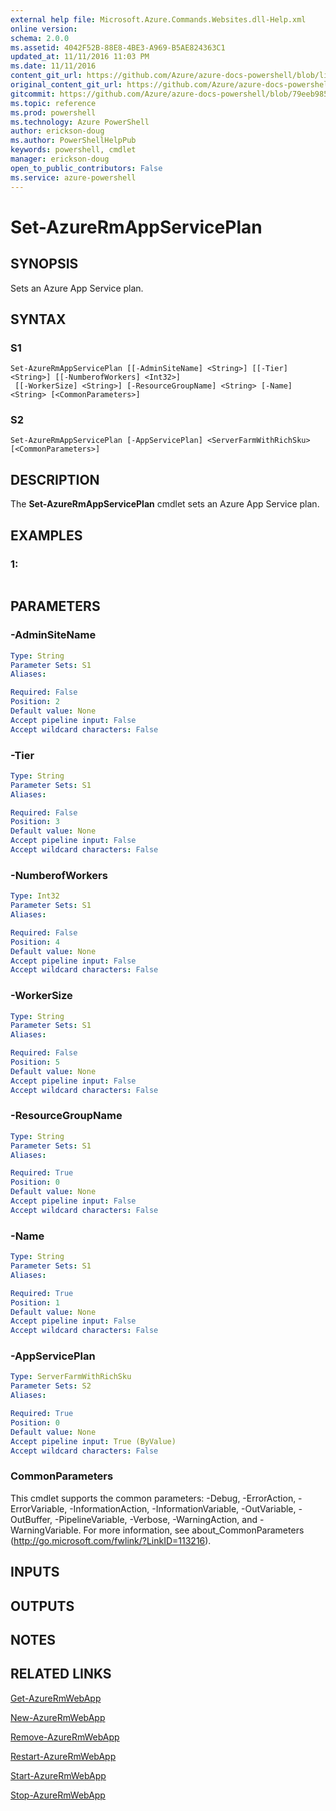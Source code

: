 ```yaml
---
external help file: Microsoft.Azure.Commands.Websites.dll-Help.xml
online version: 
schema: 2.0.0
ms.assetid: 4042F52B-88E8-4BE3-A969-B5AE824363C1
updated_at: 11/11/2016 11:03 PM
ms.date: 11/11/2016
content_git_url: https://github.com/Azure/azure-docs-powershell/blob/live/azureps-cmdlets-docs/ResourceManager/AzureRM.Websites/v2.2.0/Set-AzureRmAppServicePlan.md
original_content_git_url: https://github.com/Azure/azure-docs-powershell/blob/live/azureps-cmdlets-docs/ResourceManager/AzureRM.Websites/v2.2.0/Set-AzureRmAppServicePlan.md
gitcommit: https://github.com/Azure/azure-docs-powershell/blob/79eeb985ea480979357fb4695832a0c3d29a48bf/azureps-cmdlets-docs/ResourceManager/AzureRM.Websites/v2.2.0/Set-AzureRmAppServicePlan.md
ms.topic: reference
ms.prod: powershell
ms.technology: Azure PowerShell
author: erickson-doug
ms.author: PowerShellHelpPub
keywords: powershell, cmdlet
manager: erickson-doug
open_to_public_contributors: False
ms.service: azure-powershell
---
```


# Set-AzureRmAppServicePlan

## SYNOPSIS
Sets an Azure App Service plan.

## SYNTAX

### S1
```
Set-AzureRmAppServicePlan [[-AdminSiteName] <String>] [[-Tier] <String>] [[-NumberofWorkers] <Int32>]
 [[-WorkerSize] <String>] [-ResourceGroupName] <String> [-Name] <String> [<CommonParameters>]
```

### S2
```
Set-AzureRmAppServicePlan [-AppServicePlan] <ServerFarmWithRichSku> [<CommonParameters>]
```

## DESCRIPTION
The **Set-AzureRmAppServicePlan** cmdlet sets an Azure App Service plan.

## EXAMPLES

### 1:
```

```

## PARAMETERS

### -AdminSiteName

```yaml
Type: String
Parameter Sets: S1
Aliases: 

Required: False
Position: 2
Default value: None
Accept pipeline input: False
Accept wildcard characters: False
```

### -Tier

```yaml
Type: String
Parameter Sets: S1
Aliases: 

Required: False
Position: 3
Default value: None
Accept pipeline input: False
Accept wildcard characters: False
```

### -NumberofWorkers

```yaml
Type: Int32
Parameter Sets: S1
Aliases: 

Required: False
Position: 4
Default value: None
Accept pipeline input: False
Accept wildcard characters: False
```

### -WorkerSize

```yaml
Type: String
Parameter Sets: S1
Aliases: 

Required: False
Position: 5
Default value: None
Accept pipeline input: False
Accept wildcard characters: False
```

### -ResourceGroupName

```yaml
Type: String
Parameter Sets: S1
Aliases: 

Required: True
Position: 0
Default value: None
Accept pipeline input: False
Accept wildcard characters: False
```

### -Name

```yaml
Type: String
Parameter Sets: S1
Aliases: 

Required: True
Position: 1
Default value: None
Accept pipeline input: False
Accept wildcard characters: False
```

### -AppServicePlan

```yaml
Type: ServerFarmWithRichSku
Parameter Sets: S2
Aliases: 

Required: True
Position: 0
Default value: None
Accept pipeline input: True (ByValue)
Accept wildcard characters: False
```

### CommonParameters
This cmdlet supports the common parameters: -Debug, -ErrorAction, -ErrorVariable, -InformationAction, -InformationVariable, -OutVariable, -OutBuffer, -PipelineVariable, -Verbose, -WarningAction, and -WarningVariable. For more information, see about_CommonParameters (http://go.microsoft.com/fwlink/?LinkID=113216).

## INPUTS

## OUTPUTS

## NOTES

## RELATED LINKS

[Get-AzureRmWebApp](xref:ResourceManager/AzureRM.Websites/v2.2.0/Get-AzureRmWebApp.md)

[New-AzureRmWebApp](xref:ResourceManager/AzureRM.Websites/v2.2.0/New-AzureRmWebApp.md)

[Remove-AzureRmWebApp](xref:ResourceManager/AzureRM.Websites/v2.2.0/Remove-AzureRmWebApp.md)

[Restart-AzureRmWebApp](xref:ResourceManager/AzureRM.Websites/v2.2.0/Restart-AzureRmWebApp.md)

[Start-AzureRmWebApp](xref:ResourceManager/AzureRM.Websites/v2.2.0/Start-AzureRmWebApp.md)

[Stop-AzureRmWebApp](xref:ResourceManager/AzureRM.Websites/v2.2.0/Stop-AzureRmWebApp.md)


